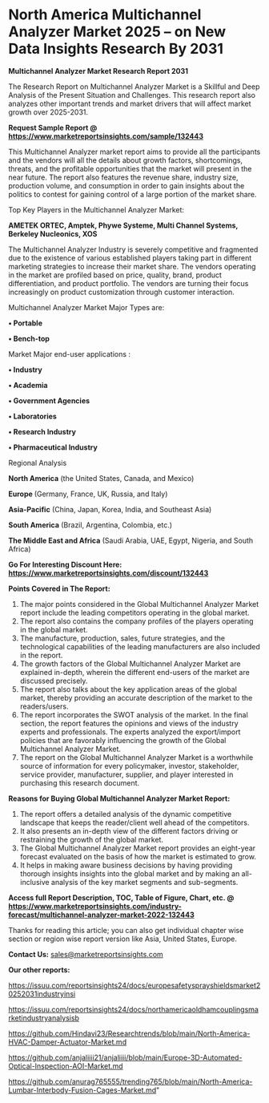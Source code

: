 # North America Multichannel Analyzer Market 2025 – on New Data Insights Research By 2031

<strong>Multichannel Analyzer Market Research Report 2031</strong>

The Research Report on Multichannel Analyzer Market is a Skillful and Deep Analysis of the Present Situation and Challenges. This research report also analyzes other important trends and market drivers that will affect market growth over 2025-2031.

<strong>Request Sample Report @ <a href=https://www.marketreportsinsights.com/sample/132443>https://www.marketreportsinsights.com/sample/132443</a></strong>

This Multichannel Analyzer market report aims to provide all the participants and the vendors will all the details about growth factors, shortcomings, threats, and the profitable opportunities that the market will present in the near future. The report also features the revenue share, industry size, production volume, and consumption in order to gain insights about the politics to contest for gaining control of a large portion of the market share.

Top Key Players in the Multichannel Analyzer Market:

<strong>AMETEK ORTEC, Amptek, Phywe Systeme, Multi Channel Systems, Berkeley Nucleonics, XOS</strong>

The Multichannel Analyzer Industry is severely competitive and fragmented due to the existence of various established players taking part in different marketing strategies to increase their market share. The vendors operating in the market are profiled based on price, quality, brand, product differentiation, and product portfolio. The vendors are turning their focus increasingly on product customization through customer interaction.

Multichannel Analyzer Market Major Types are:

<strong>• Portable

• Bench-top</strong>

Market Major end-user applications :

<strong>• Industry

• Academia

• Government Agencies

• Laboratories

• Research Industry

• Pharmaceutical Industry</strong>

Regional Analysis

</u><strong><b>North America</b></strong> (the United States, Canada, and Mexico)

<strong><b>Europe </b></strong>(Germany, France, UK, Russia, and Italy)

<strong><b>Asia-Pacific</b></strong> (China, Japan, Korea, India, and Southeast Asia)

<strong><b>South America</b></strong> (Brazil, Argentina, Colombia, etc.)

<strong><b>The Middle East and Africa</b></strong> (Saudi Arabia, UAE, Egypt, Nigeria, and South Africa)

<strong>Go For Interesting Discount Here: <a href=https://www.marketreportsinsights.com/discount/132443>https://www.marketreportsinsights.com/discount/132443</a></strong>

<strong>Points Covered in The Report:</strong>
<ol>
  <li>The major points considered in the Global Multichannel Analyzer Market report include the leading competitors operating in the global market.</li>
  <li>The report also contains the company profiles of the players operating in the global market.</li>
  <li>The manufacture, production, sales, future strategies, and the technological capabilities of the leading manufacturers are also included in the report.</li>
  <li>The growth factors of the Global Multichannel Analyzer Market are explained in-depth, wherein the different end-users of the market are discussed precisely.</li>
  <li>The report also talks about the key application areas of the global market, thereby providing an accurate description of the market to the readers/users.</li>
  <li>The report incorporates the SWOT analysis of the market. In the final section, the report features the opinions and views of the industry experts and professionals. The experts analyzed the export/import policies that are favorably influencing the growth of the Global Multichannel Analyzer Market.</li>
  <li>The report on the Global Multichannel Analyzer Market is a worthwhile source of information for every policymaker, investor, stakeholder, service provider, manufacturer, supplier, and player interested in purchasing this research document.</li>
</ol>
<strong>Reasons for Buying Global Multichannel Analyzer Market Report:</strong>

<ol>
  <li>The report offers a detailed analysis of the dynamic competitive landscape that keeps the reader/client well ahead of the competitors.</li>
  <li>It also presents an in-depth view of the different factors driving or restraining the growth of the global market.</li>
  <li>The Global Multichannel Analyzer Market report provides an eight-year forecast evaluated on the basis of how the market is estimated to grow.</li>
  <li>It helps in making aware business decisions by having providing thorough insights insights into the global market and by making an all-inclusive analysis of the key market segments and sub-segments.</li>
</ol>
<strong>Access full Report Description, TOC, Table of Figure, Chart, etc. @ <a href=https://www.marketreportsinsights.com/industry-forecast/multichannel-analyzer-market-2022-132443>https://www.marketreportsinsights.com/industry-forecast/multichannel-analyzer-market-2022-132443</a></strong>


Thanks for reading this article; you can also get individual chapter wise section or region wise report version like Asia, United States, Europe.

<strong>Contact Us:</strong>
sales@marketreportsinsights.com

<strong>Our other reports:</strong>

<a href=https://issuu.com/reportsinsights24/docs/europesafetysprayshieldsmarket20252031industryinsi>https://issuu.com/reportsinsights24/docs/europesafetysprayshieldsmarket20252031industryinsi</a>

<a href=https://issuu.com/reportsinsights24/docs/northamericaoldhamcouplingsmarketindustryanalysisb>https://issuu.com/reportsinsights24/docs/northamericaoldhamcouplingsmarketindustryanalysisb</a>

<a href=https://github.com/Hindavi23/Researchtrends/blob/main/North-America-HVAC-Damper-Actuator-Market.md>https://github.com/Hindavi23/Researchtrends/blob/main/North-America-HVAC-Damper-Actuator-Market.md</a>

<a href=https://github.com/anjaliiii21/anjaliiii/blob/main/Europe-3D-Automated-Optical-Inspection-AOI-Market.md>https://github.com/anjaliiii21/anjaliiii/blob/main/Europe-3D-Automated-Optical-Inspection-AOI-Market.md</a>

<a href=https://github.com/anurag765555/trending765/blob/main/North-America-Lumbar-Interbody-Fusion-Cages-Market.md>https://github.com/anurag765555/trending765/blob/main/North-America-Lumbar-Interbody-Fusion-Cages-Market.md</a>"
